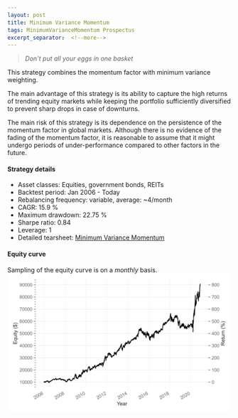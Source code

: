 ```yaml
---
layout: post
title: Minimum Variance Momentum
tags: MinimumVarianceMomentum Prospectus
excerpt_separator:  <!--more-->
---
```


> _Don't put all your eggs in one basket_

This strategy combines the momentum factor with minimum variance weighting.

The main advantage of this strategy is its ability to capture the high returns of trending equity markets while keeping the portfolio sufficiently diversified to prevent sharp drops in case of downturns.

The main risk of this strategy is its dependence on the persistence of the momentum factor in global markets. Although there is no evidence of the fading of the momentum factor, it is reasonable to assume that it might undergo periods of under-performance compared to other factors in the future.

#### Strategy details
* Asset classes: Equities, government bonds, REITs
* Backtest period: Jan 2006 - Today
* Rebalancing frequency: variable, average: ~4/month
* CAGR: 15.9 %
* Maximum drawdown: 22.75 %
* Sharpe ratio: 0.84
* Leverage: 1
* Detailed tearsheet: [Minimum Variance Momentum](/tearsheets/minimum_variance_momentum.html)

#### Equity curve
Sampling of the equity curve is on a _monthly_ basis.
![Minimum Variance Momentum](/images/minimum_variance_momentum.svg)
